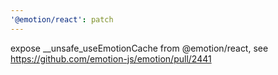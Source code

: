 ```yaml
---
'@emotion/react': patch
---
```


expose \_\_unsafe_useEmotionCache from @emotion/react, see https://github.com/emotion-js/emotion/pull/2441
